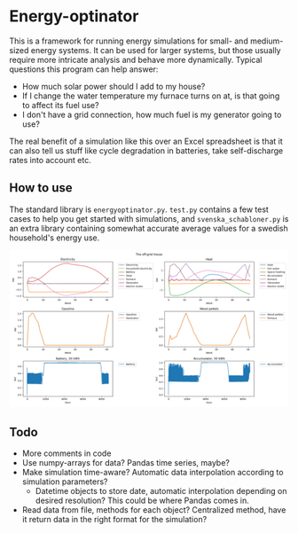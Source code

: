 # Energy-optinator
This is a framework for running energy simulations for small- and medium-sized energy systems. It can be used for larger systems, but those usually require more intricate analysis and behave more dynamically. Typical questions this program can help answer:

- How much solar power should I add to my house? 
- If I change the water temperature my furnace turns on at, is that going to affect its fuel use? 
- I don't have a grid connection, how much fuel is my generator going to use? 

The real benefit of a simulation like this over an Excel spreadsheet is that it can also tell us stuff like cycle degradation in batteries, take self-discharge rates into account etc. 

## How to use
The standard library is `energyoptinator.py`. `test.py` contains a few test cases to help you get started with simulations, and `svenska_schabloner.py` is an extra library containing somewhat accurate average values for a swedish household's energy use. 

![Example simulation results](image.png)

## Todo
- More comments in code
- Use numpy-arrays for data? Pandas time series, maybe? 
- Make simulation time-aware? Automatic data interpolation according to simulation parameters? 
    - Datetime objects to store date, automatic interpolation depending on desired resolution? This could be where Pandas comes in. 
- Read data from file, methods for each object? Centralized method, have it return data in the right format for the simulation? 
